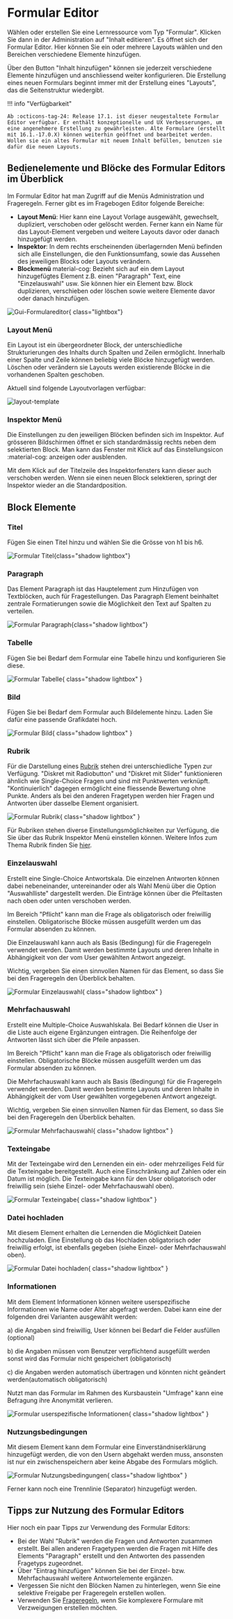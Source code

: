 # Formular Editor

Wählen oder erstellen Sie eine Lernressource vom Typ "Formular". Klicken Sie dann in der Administration auf "Inhalt editieren". Es öffnet sich der Formular Editor. Hier können Sie ein oder mehrere Layouts wählen und den Bereichen  verschiedene Elemente hinzufügen. 

Über den Button "Inhalt hinzufügen" können sie jederzeit verschiedene Elemente hinzufügen und anschliessend weiter konfigurieren. Die Erstellung eines neuen Formulars beginnt immer mit der Erstellung eines "Layouts", das die Seitenstruktur wiedergibt.

!!! info "Verfügbarkeit"

    Ab :octicons-tag-24: Release 17.1. ist dieser neugestaltete Formular Editor verfügbar. Er enthält konzeptionelle und UX Verbesserungen, um eine angenehmere Erstellung zu gewährleisten. Alte Formulare (erstellt mit 16.1.-17.0.X) können weiterhin geöffnet und bearbeitet werden. Wollen sie ein altes Formular mit neuem Inhalt befüllen, benutzen sie dafür die neuen Layouts.

## Bedienelemente und Blöcke des Formular Editors im Überblick

Im Formular Editor hat man Zugriff auf die Menüs Administration und Frageregeln. Ferner gibt es im Fragebogen Editor folgende Bereiche: 

* **Layout Menü**: Hier kann eine Layout Vorlage ausgewählt, gewechselt, dupliziert, verschoben oder gelöscht werden. Ferner kann ein Name für das Layout-Element vergeben und weitere Layouts davor oder danach hinzugefügt werden.
* **Inspektor**: In dem rechts erscheinenden überlagernden Menü befinden sich alle Einstellungen, die den Funktionsumfang, sowie das Aussehen des jeweiligen Blocks oder Layouts verändern.
* **Blockmenü** material-cog: Bezieht sich auf ein dem Layout hinzugefügtes Element z.B. einen "Paragraph" Text, eine "Einzelauswahl" usw. Sie können hier ein Element bzw. Block duplizieren, verschieben oder löschen sowie weitere Elemente davor oder danach hinzufügen.

![Gui-Formulareditor](assets/form-editor-gui.de.jpg){ class="lightbox"}

### Layout Menü

Ein Layout ist ein übergeordneter Block, der  unterschiedliche Strukturierungen des Inhalts durch Spalten und Zeilen ermöglicht. Innerhalb einer Spalte und Zeile können beliebig viele Blöcke hinzugefügt werden. Löschen oder verändern sie Layouts werden existierende Blöcke in die vorhandenen Spalten geschoben. 

Aktuell sind folgende Layoutvorlagen verfügbar:

![layout-template](assets/layoutblock-template.jpg)

### Inspektor Menü

Die Einstellungen zu den jeweiligen Blöcken befinden sich im Inspektor. Auf grösseren Bildschirmen öffnet er sich standardmässig rechts neben dem selektierten Block. Man kann das Fenster mit Klick auf das Einstellungsicon :material-cog: anzeigen oder ausblenden.

Mit dem Klick auf der Titelzeile des Inspektorfensters kann dieser auch verschoben werden. Wenn sie einen neuen Block selektieren, springt der Inspektor wieder an die Standardposition.

## Block Elemente

### Titel

Fügen Sie einen Titel hinzu und wählen Sie die Grösse von h1 bis h6.

![Formular Titel](assets/formular_titel17.png){class="shadow lightbox"}
  
### Paragraph

Das Element Paragraph ist das Hauptelement zum Hinzufügen von Textblöcken, auch für Fragestellungen. Das Paragraph Element beinhaltet zentrale Formatierungen sowie die Möglichkeit den Text auf Spalten zu verteilen.

![Formular Paragraph](assets/Formular_Paragraph182.png){class="shadow lightbox"}

### Tabelle

Fügen Sie bei Bedarf dem Formular eine Tabelle hinzu und konfigurieren Sie diese.

![Formular Tabelle](assets/formular_tabelle17.png){ class="shadow lightbox" }

### Bild

Fügen Sie bei Bedarf dem Formular auch Bildelemente hinzu. Laden Sie dafür eine passende Grafikdatei hoch. 

![Formular Bild](assets/Fragebogen_bild.png){ class="shadow lightbox" }

### Rubrik

Für die Darstellung eines [Rubrik](Rubric.de.md) stehen drei unterschiedliche Typen zur Verfügung. "Diskret mit Radiobutton" und "Diskret mit Slider" funktionieren ähnlich wie Single-Choice Fragen und sind mit Punktwerten verknüpft. "Kontinuierlich" dagegen ermöglicht eine fliessende Bewertung ohne Punkte. Anders als bei den anderen Fragetypen werden hier Fragen und Antworten über dasselbe Element organisiert.

![Formular Rubrik](assets/formular_rubrik17.png){ class="shadow lightbox" }

Für Rubriken stehen diverse Einstellungsmöglichkeiten zur Verfügung, die Sie über das Rubrik Inspektor Menü einstellen können. Weitere Infos zum Thema Rubrik finden Sie [hier](Rubric.de.md).

### Einzelauswahl

Erstellt eine Single-Choice Antwortskala. Die einzelnen Antworten können dabei nebeneinander, untereinander oder als Wahl Menü über die Option "Auswahlliste" dargestellt werden. Die Einträge können über die Pfeiltasten nach oben oder unten verschoben werden.

Im Bereich "Pflicht" kann man die Frage als obligatorisch oder freiwillig einstellen. Obligatorische Blöcke müssen ausgefüllt werden um das Formular absenden zu können.

Die Einzelauswahl kann auch als Basis (Bedingung) für die Frageregeln verwendet werden. Damit werden bestimmte Layouts und deren Inhalte in Abhängigkeit von der vom User gewählten Antwort angezeigt.

Wichtig, vergeben Sie einen sinnvollen Namen für das Element, so dass Sie bei den Frageregeln den Überblick behalten.

![Formular Einzelauswahl](assets/formular_Einzelauswahl17.png){ class="shadow lightbox" }

### Mehrfachauswahl

Erstellt eine Multiple-Choice Auswahlskala. Bei Bedarf können die User in die Liste auch eigene Ergänzungen eintragen. Die Reihenfolge der Antworten lässt sich über die Pfeile anpassen.

Im Bereich "Pflicht" kann man die Frage als obligatorisch oder freiwillig einstellen. Obligatorische Blöcke müssen ausgefüllt werden um das Formular absenden zu können.

Die Mehrfachauswahl kann auch als Basis (Bedingung) für die Frageregeln verwendet werden. Damit werden bestimmte Layouts und deren Inhalte in Abhängigkeit der vom User gewählten vorgegebenen Antwort angezeigt.

Wichtig, vergeben Sie einen sinnvollen Namen für das Element, so dass Sie bei den Frageregeln den Überblick behalten.

![Formular Mehrfachauswahl](assets/formular_Mehrfachauswahl17.png){ class="shadow lightbox" }

### Texteingabe

Mit der Texteingabe wird den Lernenden ein ein- oder mehrzeiliges Feld für die Texteingabe bereitgestellt. Auch eine Einschränkung auf Zahlen oder ein Datum ist möglich. Die Texteingabe kann für den User obligatorisch oder freiwillig sein (siehe Einzel- oder Mehrfachauswahl oben).

![Formular Texteingabe](assets/formular_Texteingabe17.png){ class="shadow lightbox" }

### Datei hochladen

Mit diesem Element erhalten die Lernenden die Möglichkeit Dateien hochzuladen. Eine Einstellung ob das Hochladen obligatorisch oder freiwillig erfolgt, ist ebenfalls gegeben (siehe Einzel- oder Mehrfachauswahl oben).

![Formular Datei hochladen](assets/formular_Datei_hochladen17.png){ class="shadow lightbox" }
  
### Informationen

Mit dem Element Informationen können weitere userspezifische Informationen wie Name oder Alter abgefragt werden. Dabei kann eine der folgenden drei Varianten ausgewählt werden:

a) die Angaben sind freiwillig, User können bei Bedarf die Felder ausfüllen (optional)

b) die Angaben müssen vom Benutzer verpflichtend ausgefüllt werden sonst wird das Formular nicht gespeichert (obligatorisch)

c) die Angaben werden automatisch übertragen und könnten nicht geändert werden(automatisch obligatorisch)

Nutzt man das Formular im Rahmen des Kursbaustein "Umfrage" kann eine Befragung  ihre Anonymität verlieren.

![Formular userspezifische Informationen](assets/Formular_Editor_Informationen18.png){ class="shadow lightbox" }

### Nutzungsbedingungen

Mit diesem Element kann dem Formular eine Einverständniserklärung hinzugefügt werden, die von den Usern abgehakt werden muss, ansonsten ist nur ein zwischenspeichern aber keine Abgabe des Formulars möglich.

![Formular Nutzungsbedingungen](assets/formular_Einverstaendnis17.png){ class="shadow lightbox" }

Ferner kann noch eine Trennlinie (Separator) hinzugefügt werden.

## Tipps zur Nutzung des Formular Editors

Hier noch ein paar Tipps zur Verwendung des Formular Editors:

* Bei der Wahl "Rubrik" werden die Fragen und Antworten zusammen erstellt. Bei allen anderen Fragetypen werden die Fragen mit Hilfe des Elements "Paragraph" erstellt und den Antworten des passenden Fragetyps zugeordnet.
* Über "Eintrag hinzufügen" können Sie bei der Einzel- bzw. Mehrfachauswahl weitere Antwortelemente ergänzen.
* Vergessen Sie nicht den Blöcken Namen zu hinterlegen, wenn Sie eine selektive Freigabe per Frageregeln erstellen wollen.
* Verwenden Sie [Frageregeln](../learningresources/Question_rules.de.md), wenn Sie komplexere Formulare mit Verzweigungen erstellen möchten. 

